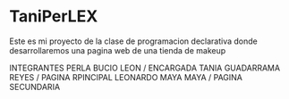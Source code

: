 # TaniPerLEX
Este es mi proyecto de la clase de programacion declarativa donde desarrollaremos una pagina web de una tienda de makeup

INTEGRANTES
PERLA BUCIO LEON / ENCARGADA 
TANIA GUADARRAMA REYES / PAGINA RPINCIPAL 
LEONARDO MAYA MAYA / PAGINA SECUNDARIA 

